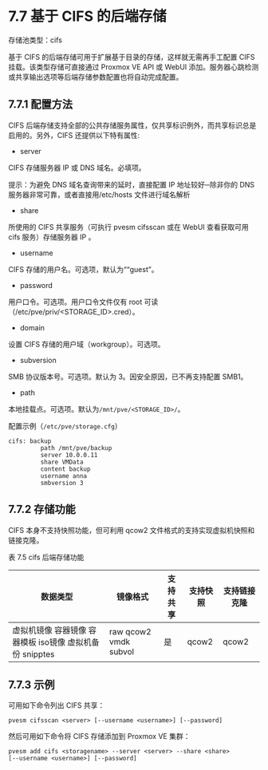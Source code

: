 
# 7.7 基于 CIFS 的后端存储

存储池类型：cifs

基于 CIFS 的后端存储可用于扩展基于目录的存储，这样就无需再手工配置 CIFS 挂载。该类型存储可直接通过 Proxmox VE API 或 WebUI 添加。服务器心跳检测或共享输出选项等后端存储参数配置也将自动完成配置。

## 7.7.1 配置方法

CIFS 后端存储支持全部的公共存储服务属性，仅共享标识例外，而共享标识总是启用的。另外，CIFS 还提供以下特有属性:

- server
  
CIFS 存储服务器 IP 或 DNS 域名。必填项。

提示：为避免 DNS 域名查询带来的延时，直接配置 IP 地址较好─除非你的 DNS 服务器非常可靠，或者直接用/etc/hosts 文件进行域名解析

- share
  
所使用的 CIFS 共享服务（可执行 pvesm cifsscan 或在 WebUI 查看获取可用 cifs 服务）存储服务器 IP 。

- username

CIFS 存储的用户名。可选项，默认为““guest”。

- password
  
用户口令。可选项。用户口令文件仅有 root 可读（/etc/pve/priv/<STORAGE_ID>.cred）。

- domain

设置 CIFS 存储的用户域（workgroup）。可选项。

- subversion

SMB 协议版本号。可选项。默认为 3。因安全原因，已不再支持配置 SMB1。

- path

本地挂载点。可选项。默认为`/mnt/pve/<STORAGE_ID>/`。


配置示例（`/etc/pve/storage.cfg`）

```
cifs: backup
         path /mnt/pve/backup
         server 10.0.0.11
         share VMData
         content backup
         username anna
         smbversion 3
```

## 7.7.2 存储功能


CIFS 本身不支持快照功能，但可利用 qcow2 文件格式的支持实现虚拟机快照和链接克隆。


表 7.5 cifs 后端存储功能

|数据类型 |镜像格式 |支持共享| 支持快照 |支持链接克隆|
|-----|-----|-----|----|-----|
|虚拟机镜像 容器镜像 容器模板 iso镜像 虚拟机备份 snipptes|raw qcow2 vmdk subvol|是|qcow2|qcow2|


## 7.7.3 示例

可用如下命令列出 CIFS 共享：

 ```
 pvesm cifsscan <server> [--username <username>] [--password]
 ```

然后可用如下命令将 CIFS 存储添加到 Proxmox VE 集群：

```
pvesm add cifs <storagename> --server <server> --share <share>
[--username <username>] [--password]
```
